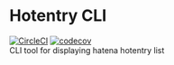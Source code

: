# Hotentry CLI
[![CircleCI](https://circleci.com/gh/saekis/hotentry-cli/tree/master.svg?style=svg)](https://circleci.com/gh/saekis/hotentry-cli/tree/master)
[![codecov](https://codecov.io/gh/saekis/hotentry-cli/branch/master/graph/badge.svg)](https://codecov.io/gh/saekis/hotentry-cli)   
CLI tool for displaying hatena hotentry list
